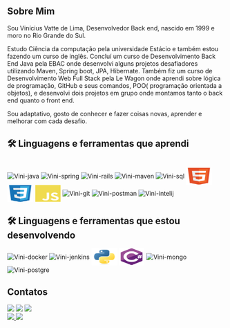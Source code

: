 ## Sobre Mim
Sou Vinícius Vatte de Lima, Desenvolvedor Back end, nascido em 1999 e moro no Rio Grande do Sul.

Estudo Ciência da computação pela universidade Estácio e também estou fazendo um curso de inglês. Concluí um curso de Desenvolvimento Back End Java pela EBAC onde desenvolvi alguns projetos desafiadores utilizando Maven, Spring boot, JPA, Hibernate. Também fiz um curso de Desenvolvimento Web Full Stack pela Le Wagon onde aprendi sobre lógica de programação, GitHub e seus comandos, POO( programação orientada a objetos),   e desenvolvi dois projetos em grupo onde montamos tanto o back end quanto o front end.

Sou adaptativo, gosto de conhecer e fazer coisas novas, aprender e melhorar com cada desafio.


## 🛠️ Linguagens e ferramentas que aprendi
<div style="display: inline_block"><br>
  <img align="center" alt="Vini-java" height="40" width="60" src="https://cdn.jsdelivr.net/gh/devicons/devicon@latest/icons/java/java-original-wordmark.svg" />
  <img align="center" alt="Vini-spring" height="40" width="60" src="https://cdn.jsdelivr.net/gh/devicons/devicon@latest/icons/spring/spring-original-wordmark.svg">
  <img align="center" alt="Vini-rails" height="40" width="60" src="https://cdn.jsdelivr.net/gh/devicons/devicon@latest/icons/rails/rails-plain-wordmark.svg" >
  <img align="center" alt="Vini-maven" height="40" width="60" src="https://cdn.jsdelivr.net/gh/devicons/devicon@latest/icons/maven/maven-plain-wordmark.svg" />
  <img align="center" alt="Vini-sql" height="40" width="60" src="https://cdn.jsdelivr.net/gh/devicons/devicon@latest/icons/sqldeveloper/sqldeveloper-original.svg" >
  <img align="center" alt="Vini-HTML" height="40" width="60" src="https://raw.githubusercontent.com/devicons/devicon/master/icons/html5/html5-original.svg">
  <img align="center" alt="Vini-CSS" height="40" width="60" src="https://raw.githubusercontent.com/devicons/devicon/master/icons/css3/css3-original.svg">
  <img align="center" alt="Vini-Js" height="40" width="60" src="https://raw.githubusercontent.com/devicons/devicon/master/icons/javascript/javascript-plain.svg"> 
  <img align="center" alt="Vini-git" height="40" width="60" src="https://cdn.jsdelivr.net/gh/devicons/devicon@latest/icons/github/github-original.svg"> 
  <img align="center" alt="Vini-postman" height="40" width="60" src="https://cdn.jsdelivr.net/gh/devicons/devicon@latest/icons/postman/postman-plain.svg" >
  <img align="center" alt="Vini-intelij" height="40" width="60" src="https://cdn.jsdelivr.net/gh/devicons/devicon@latest/icons/intellij/intellij-original.svg" />
</div>

## 🛠️ Linguagens e ferramentas que estou desenvolvendo
<div>
  <img align="center" alt="Vini-docker" height="40" width="60" src="https://cdn.jsdelivr.net/gh/devicons/devicon@latest/icons/docker/docker-original.svg">
  <img align="center" alt="Vini-jenkins" height="40" width="60" src="https://cdn.jsdelivr.net/gh/devicons/devicon@latest/icons/jenkins/jenkins-original.svg">
  <img align="center" alt="Vini-Python" height="40" width="60" src="https://raw.githubusercontent.com/devicons/devicon/master/icons/python/python-original.svg">
  <img align="center" alt="Vini-Csharp" height="40" width="60" src="https://raw.githubusercontent.com/devicons/devicon/master/icons/csharp/csharp-original.svg">
  <img align="center" alt="Vini-mongo" height="40" width="60"src="https://cdn.jsdelivr.net/gh/devicons/devicon@latest/icons/mongodb/mongodb-original.svg" />
  <img align="center" alt="Vini-postgre" height="40" width="60"src="https://cdn.jsdelivr.net/gh/devicons/devicon@latest/icons/postgresql/postgresql-original.svg" />
</div>

  ## Contatos
 
<div> 
  <a href="https://www.instagram.com/vini_vatte/" target="_blank"><img src="https://img.shields.io/badge/-Instagram-%23E4405F?style=for-the-badge&logo=instagram&logoColor=white" target="_blank"></a>
  <a href = "mailto:vvatte73@gmail.com"><img src="https://img.shields.io/badge/-Gmail-%23333?style=for-the-badge&logo=gmail&logoColor=white" target="_blank"></a>
  <a href="https://www.linkedin.com/in/vinicius-vatte/" target="_blank"><img src="https://img.shields.io/badge/-LinkedIn-%230077B5?style=for-the-badge&logo=linkedin&logoColor=white" target="_blank"></a> 
</div>
<div>
  
   <a href="https://beacons.ai/Vvatte">
      <!--img height="220cm"  src="https://github-readme-stats.vercel.app/api/top-langs/?username=Vvatte&layout-compact&langs_count=5&theme=dark"/-->
     <img height="180cm" src="https://github-readme-stats.vercel.app/api/top-langs/?username=Vvatte&layout=compact&langs_count=7&theme=dark"/> 
     <img height="180cm" src="https://github-readme-stats.vercel.app/api?username=Vvatte&show_icons=true&theme=dark&include_all_commits-true&count_private=true"/>
</div>
  
